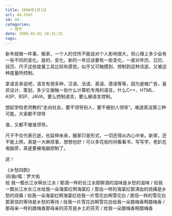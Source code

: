 ```yaml
---
title: 2006年1月1日
url: 44.html
id: 44
categories:
  - 音乐
date: 2006-01-01 16:31:22
tags:
---
```


新年就做一件事，搬家，一个人的住所不能说对个人影响很大，但心理上多少会有一些不同的变化，是的，变化，新的一年应该要有一些变化，一直对年历、日历、挂历、尺子这些度量工具比较有感觉。似乎又可触摸到、控制到这种流逝，又被这种度量所控制。  
  
拿语言来说吧，语言有很多种，汉语、法语、英语、德语等等，因为是做广告，喜欢设计、策划，多少又接触一些什么计算机专用的语言。什么C++、HTML、ASP、BSP、JAVA，要么控制语言，要么被语言控制。  
  
想起学校老师教的“走向社会，要不领导别人，要不被别人领导”。难道真没第三种可能，大家都不领导  
  
谁，又都不被谁领导。  
  
尺子不仅代表已逝，也延伸未来，搬家只是形式，一切还得从内心中来。新家，还不能上网，真是一大麻烦事，想想也好！可以多花些时间看看书，写写字，老趴在电脑旁，真是要被电脑控制了。  
  
逃！  
  
  
《乡愁四韵》  
词/曲/唱：罗大佑  
给 我一瓢长江水啊长江水 / 那酒一样的长江水那醉酒的滋味是乡愁的滋味 / 给我一瓢长江水长江水给我一朵海棠红啊海棠红 / 那血一样的海棠红那沸血的烧痛是乡愁的烧痛 / 给我一朵海棠红啊海棠红给我一片雪花白啊雪花白 / 那信一样的雪花白那家信的等待是乡愁的等待 / 给我一片雪花白啊雪花白给我一朵腊梅香啊腊梅香 / 那母亲一样的腊梅香那母亲的芬芳是乡土的芬芳 / 给我一朵腊梅香啊腊梅香